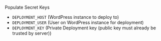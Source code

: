 Populate Secret Keys

- `DEPLOYMENT_HOST` (WordPress instance to deploy to)
- `DEPLOYMENT_USER` (User on WordPress instance for deployment)
- `DEPLOYMENT_KEY` (Private Deployment key (public key must already be trusted by server))